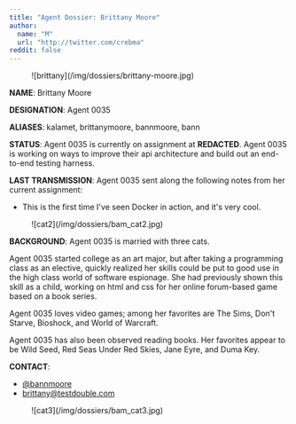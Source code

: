 ```yaml
---
title: "Agent Dossier: Brittany Moore"
author:
  name: "M"
  url: "http://twitter.com/crebma"
reddit: false
---
```

<figure>
	![brittany](/img/dossiers/brittany-moore.jpg)
</figure>

**NAME**: Brittany Moore

**DESIGNATION**: Agent 0035

**ALIASES**: kalamet, brittanymoore, bannmoore, bann

**STATUS**: Agent 0035 is currently on assignment at **REDACTED**. Agent 0035 is working on ways to improve their api architecture and build out an end-to-end testing harness.

**LAST TRANSMISSION**: Agent 0035 sent along the following notes from her current assignment:

- This is the first time I've seen Docker in action, and it's very cool.

<figure>
	![cat2](/img/dossiers/bam_cat2.jpg)
</figure>

**BACKGROUND**: Agent 0035 is married with three cats.

Agent 0035 started college as an art major, but after taking a programming class as an elective, quickly realized her skills could be put to good use in the high class world of software espionage. She had previously shown this skill as a child, working on html and css for her online forum-based game based on a book series.

Agent 0035 loves video games; among her favorites are The Sims, Don't Starve, Bioshock, and World of Warcraft.

Agent 0035 has also been observed reading books. Her favorites appear to be Wild Seed, Red Seas Under Red Skies, Jane Eyre, and Duma Key.

**CONTACT**:

- [@bannmoore](http://twitter.com/bannmoore)
- [brittany@testdouble.com](mailto:brittany@testdouble.com)

<figure>
	![cat3](/img/dossiers/bam_cat3.jpg)
</figure>
